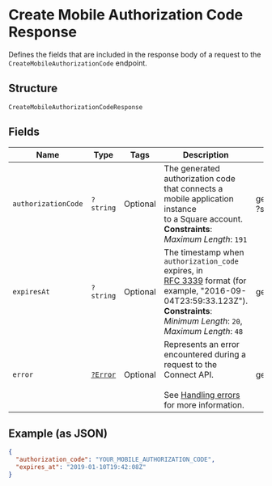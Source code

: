 
# Create Mobile Authorization Code Response

Defines the fields that are included in the response body of
a request to the `CreateMobileAuthorizationCode` endpoint.

## Structure

`CreateMobileAuthorizationCodeResponse`

## Fields

| Name | Type | Tags | Description | Getter | Setter |
|  --- | --- | --- | --- | --- | --- |
| `authorizationCode` | `?string` | Optional | The generated authorization code that connects a mobile application instance<br>to a Square account.<br>**Constraints**: *Maximum Length*: `191` | getAuthorizationCode(): ?string | setAuthorizationCode(?string authorizationCode): void |
| `expiresAt` | `?string` | Optional | The timestamp when `authorization_code` expires, in<br>[RFC 3339](../../https://tools.ietf.org/html/rfc3339) format (for example, "2016-09-04T23:59:33.123Z").<br>**Constraints**: *Minimum Length*: `20`, *Maximum Length*: `48` | getExpiresAt(): ?string | setExpiresAt(?string expiresAt): void |
| `error` | [`?Error`](../../doc/models/error.md) | Optional | Represents an error encountered during a request to the Connect API.<br><br>See [Handling errors](../../https://developer.squareup.com/docs/build-basics/handling-errors) for more information. | getError(): ?Error | setError(?Error error): void |

## Example (as JSON)

```json
{
  "authorization_code": "YOUR_MOBILE_AUTHORIZATION_CODE",
  "expires_at": "2019-01-10T19:42:08Z"
}
```

